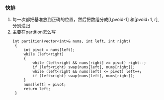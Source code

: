 ### 快排
1. 每一次都把基准放到正确的位置，然后把数组分成[l,pvoid-1] 和[pvoid+1, r],分别递归
2. 主要在partition怎么写
   ```
   int partition(vector<int>& nums, int left, int right)
    {
        int pivot = nums[left];
        while (left<right)
        {
            while (left<right && nums[right] >= pivot) right--;
            if (left<right) swap(nums[left], nums[right]);
            while (left<right && nums[left] <= pivot) left++;
            if (left<right) swap(nums[left], nums[right]);
        }
        nums[left] = pivot;
        return left;
    }
   ```
   
